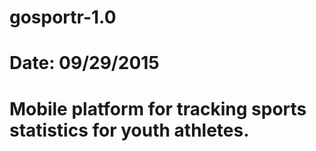 # gosportr-1.0
# Date: 09/29/2015
# Mobile platform for tracking sports statistics for youth athletes. 

